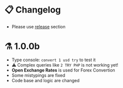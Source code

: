# 📋 Changelog

- Please use [release](https://github.com/yedhrab/yconverter/releases) section

# ⚗️ 1.0.0b

- Type console: `convert 1 usd try` to test it
- ⚠️ Complex queries like `2 TRY PHP` is not working yet!
- **Open Exchange Rates** is used for Forex Convertion
- Some mistypings are fixed
- Code base and logic are changed
